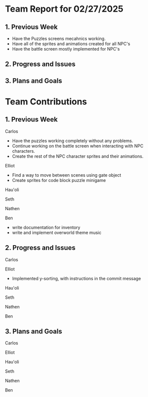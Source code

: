 # Team Report for 02/27/2025


## 1. Previous Week
* Have the Puzzles screens mecahnics working.
* Have all of the sprites and animations created for all NPC's
* Have the battle screen mostly implemented for NPC's

## 2. Progress and Issues


## 3. Plans and Goals


# Team Contributions

## 1. Previous Week

Carlos
* Have the puzzles working completely without any problems.
* Continue working on the battle screen when interacting with NPC characters.
* Create the rest of the NPC character sprites and their animations. 

Elliot
* Find a way to move between scenes using gate object
* Create sprites for code block puzzle minigame
  
Hau'oli

Seth

Nathen

Ben
* write documentation for inventory
* write and implement overworld theme music

## 2. Progress and Issues

Carlos

Elliot
* Implemented y-sorting, with instructions in the commit message

Hau'oli

Seth

Nathen

Ben



## 3. Plans and Goals

Carlos

Elliot

Hau'oli

Seth

Nathen

Ben


